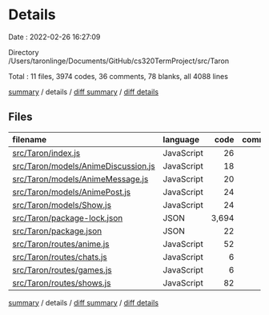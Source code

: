 # Details

Date : 2022-02-26 16:27:09

Directory /Users/taronlinge/Documents/GitHub/cs320TermProject/src/Taron

Total : 11 files,  3974 codes, 36 comments, 78 blanks, all 4088 lines

[summary](results.md) / details / [diff summary](diff.md) / [diff details](diff-details.md)

## Files
| filename | language | code | comment | blank | total |
| :--- | :--- | ---: | ---: | ---: | ---: |
| [src/Taron/index.js](/src/Taron/index.js) | JavaScript | 26 | 8 | 8 | 42 |
| [src/Taron/models/AnimeDiscussion.js](/src/Taron/models/AnimeDiscussion.js) | JavaScript | 18 | 0 | 4 | 22 |
| [src/Taron/models/AnimeMessage.js](/src/Taron/models/AnimeMessage.js) | JavaScript | 20 | 0 | 4 | 24 |
| [src/Taron/models/AnimePost.js](/src/Taron/models/AnimePost.js) | JavaScript | 24 | 0 | 4 | 28 |
| [src/Taron/models/Show.js](/src/Taron/models/Show.js) | JavaScript | 24 | 0 | 3 | 27 |
| [src/Taron/package-lock.json](/src/Taron/package-lock.json) | JSON | 3,694 | 0 | 1 | 3,695 |
| [src/Taron/package.json](/src/Taron/package.json) | JSON | 22 | 0 | 1 | 23 |
| [src/Taron/routes/anime.js](/src/Taron/routes/anime.js) | JavaScript | 52 | 11 | 19 | 82 |
| [src/Taron/routes/chats.js](/src/Taron/routes/chats.js) | JavaScript | 6 | 0 | 4 | 10 |
| [src/Taron/routes/games.js](/src/Taron/routes/games.js) | JavaScript | 6 | 0 | 4 | 10 |
| [src/Taron/routes/shows.js](/src/Taron/routes/shows.js) | JavaScript | 82 | 17 | 26 | 125 |

[summary](results.md) / details / [diff summary](diff.md) / [diff details](diff-details.md)